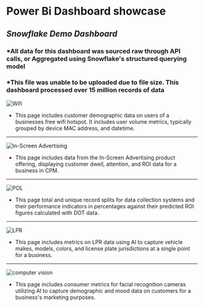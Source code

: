 # **Power Bi Dashboard showcase**

##  _Snowflake Demo Dashboard_
### *All data for this dashboard was sourced raw through API calls, or Aggregated using Snowflake's structured querying model
### *This file was unable to be uploaded due to file size. This dashboard processed over 15 million records of data
![Wifi](https://github.com/SB0912/WG-Projects/assets/115675038/d110f9e3-1ffd-4ce9-afe9-7134f20d7522)
- This page includes customer demographic data on users of a businesses free wifi hotspot. It includes user volume metrics, typically grouped by device MAC address, and datetime.

---

![In-Screen Advertising](https://github.com/SB0912/WG-Projects/assets/115675038/52b62aa8-6e33-4052-9014-12297d6b3149)
- This page includes data from the In-Screen Advertising product offering, displaying customer dwell, attention, and ROI data for a business in CPM.

---

![POL](https://github.com/SB0912/WG-Projects/assets/115675038/17059b91-a344-422b-9120-d94eb752165f)
- This page total and unique record splits for data collection systems and their performance indicators in percentages against their predicted ROI figures calculated with DOT data.

---

![LPR](https://github.com/SB0912/WG-Projects/assets/115675038/9ad3a433-e4d2-4baa-be87-1331d3329f98)
- This page includes metrics on LPR data using AI to capture vehicle makes, models, colors, and license plate jurisdictions at a single point for a business.

---

![computer vision](https://github.com/SB0912/WG-Projects/assets/115675038/919f0d7a-cd96-4c79-ad91-841c2325797b)
- This page includes consumer metrics for facial recognition cameras utilizing AI to capture demographic and mood data on customers for a business's marketing purposes.
